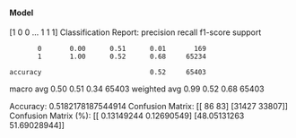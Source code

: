 #### Model
[1 0 0 ... 1 1 1]
Classification Report:
              precision    recall  f1-score   support

           0       0.00      0.51      0.01       169
           1       1.00      0.52      0.68     65234

    accuracy                           0.52     65403
   macro avg       0.50      0.51      0.34     65403
weighted avg       0.99      0.52      0.68     65403

Accuracy: 0.5182178187544914
Confusion Matrix:
[[   86    83]
 [31427 33807]]
Confusion Matrix (%):
[[ 0.13149244  0.12690549]
 [48.05131263 51.69028944]]
